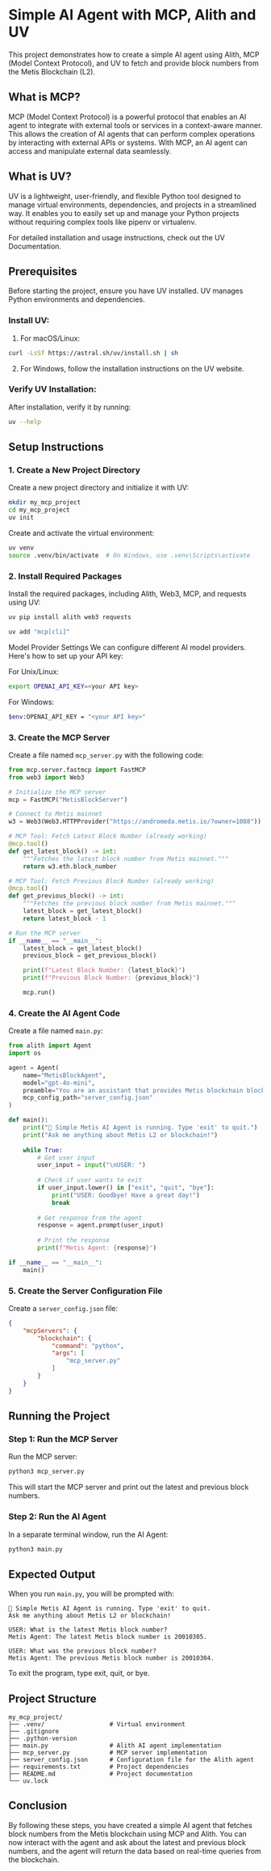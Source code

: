 # Simple AI Agent with MCP, Alith and UV

This project demonstrates how to create a simple AI agent using Alith, MCP (Model Context Protocol), and UV to fetch and provide block numbers from the Metis Blockchain (L2).

## What is MCP?

MCP (Model Context Protocol) is a powerful protocol that enables an AI agent to integrate with external tools or services in a context-aware manner. This allows the creation of AI agents that can perform complex operations by interacting with external APIs or systems. With MCP, an AI agent can access and manipulate external data seamlessly.

## What is UV?

UV is a lightweight, user-friendly, and flexible Python tool designed to manage virtual environments, dependencies, and projects in a streamlined way. It enables you to easily set up and manage your Python projects without requiring complex tools like pipenv or virtualenv.

For detailed installation and usage instructions, check out the UV Documentation.

## Prerequisites

Before starting the project, ensure you have UV installed. UV manages Python environments and dependencies.

### Install UV:

1. For macOS/Linux:
```bash
curl -LsSf https://astral.sh/uv/install.sh | sh
```

2. For Windows, follow the installation instructions on the UV website.

### Verify UV Installation:

After installation, verify it by running:
```bash
uv --help
```

## Setup Instructions

### 1. Create a New Project Directory

Create a new project directory and initialize it with UV:
```bash
mkdir my_mcp_project
cd my_mcp_project
uv init
```

Create and activate the virtual environment:
```bash
uv venv
source .venv/bin/activate  # On Windows, use .venv\Scripts\activate
```

### 2. Install Required Packages

Install the required packages, including Alith, Web3, MCP, and requests using UV:
```bash
uv pip install alith web3 requests
```

```bash
uv add "mcp[cli]"
```

Model Provider Settings
We can configure different AI model providers. Here's how to set up your API key:

For Unix/Linux:
```bash
export OPENAI_API_KEY=<your API key>
```

For Windows:
```bash
$env:OPENAI_API_KEY = "<your API key>"
```

### 3. Create the MCP Server

Create a file named `mcp_server.py` with the following code:
```python
from mcp.server.fastmcp import FastMCP
from web3 import Web3

# Initialize the MCP server
mcp = FastMCP("MetisBlockServer")

# Connect to Metis mainnet
w3 = Web3(Web3.HTTPProvider("https://andromeda.metis.io/?owner=1088"))

# MCP Tool: Fetch Latest Block Number (already working)
@mcp.tool()
def get_latest_block() -> int:
    """Fetches the latest block number from Metis mainnet."""
    return w3.eth.block_number

# MCP Tool: Fetch Previous Block Number (already working)
@mcp.tool()
def get_previous_block() -> int:
    """Fetches the previous block number from Metis mainnet."""
    latest_block = get_latest_block()      
    return latest_block - 1

# Run the MCP server
if __name__ == "__main__":
    latest_block = get_latest_block()
    previous_block = get_previous_block()

    print(f"Latest Block Number: {latest_block}")
    print(f"Previous Block Number: {previous_block}")

    mcp.run()
```

### 4. Create the AI Agent Code

Create a file named `main.py`:
```python
from alith import Agent
import os

agent = Agent(
    name="MetisBlockAgent",
    model="gpt-4o-mini",
    preamble="You are an assistant that provides Metis blockchain block numbers.",
    mcp_config_path="server_config.json"
)

def main():
    print("🤖 Simple Metis AI Agent is running. Type 'exit' to quit.")
    print("Ask me anything about Metis L2 or blockchain!")
    
    while True:
        # Get user input
        user_input = input("\nUSER: ")
        
        # Check if user wants to exit
        if user_input.lower() in ["exit", "quit", "bye"]:
            print("USER: Goodbye! Have a great day!")
            break
        
        # Get response from the agent
        response = agent.prompt(user_input)
        
        # Print the response
        print(f"Metis Agent: {response}")

if __name__ == "__main__":
    main()
```

### 5. Create the Server Configuration File

Create a `server_config.json` file:
```json
{
    "mcpServers": {
        "blockchain": {
            "command": "python",
            "args": [
                "mcp_server.py"
            ]
        }
    }
}
```

## Running the Project

### Step 1: Run the MCP Server

Run the MCP server:
```bash
python3 mcp_server.py
```
This will start the MCP server and print out the latest and previous block numbers.

### Step 2: Run the AI Agent

In a separate terminal window, run the AI Agent:
```bash
python3 main.py
```

## Expected Output

When you run `main.py`, you will be prompted with:
```
🤖 Simple Metis AI Agent is running. Type 'exit' to quit.
Ask me anything about Metis L2 or blockchain!

USER: What is the latest Metis block number?
Metis Agent: The latest Metis block number is 20010305.

USER: What was the previous block number?
Metis Agent: The previous Metis block number is 20010304.
```

To exit the program, type exit, quit, or bye.

## Project Structure

```
my_mcp_project/
├── .venv/                  # Virtual environment
├── .gitignore
├── .python-version
├── main.py                 # Alith AI agent implementation
├── mcp_server.py           # MCP server implementation
├── server_config.json      # Configuration file for the Alith agent
├── requirements.txt        # Project dependencies
├── README.md               # Project documentation
└── uv.lock
```

## Conclusion

By following these steps, you have created a simple AI agent that fetches block numbers from the Metis blockchain using MCP and Alith. You can now interact with the agent and ask about the latest and previous block numbers, and the agent will return the data based on real-time queries from the blockchain.

